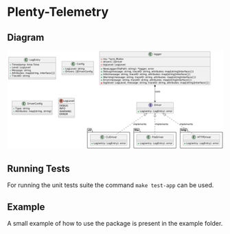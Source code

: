 # Plenty-Telemetry


## Diagram


![alt text](https://github.com/MariusRadu96/plenty-telemetry/blob/main/uml-diagram.png?raw=true)



## Running Tests

For running the unit tests suite the command ```make test-app``` can be used.

## Example

A small example of how to use the package is present in the example folder.